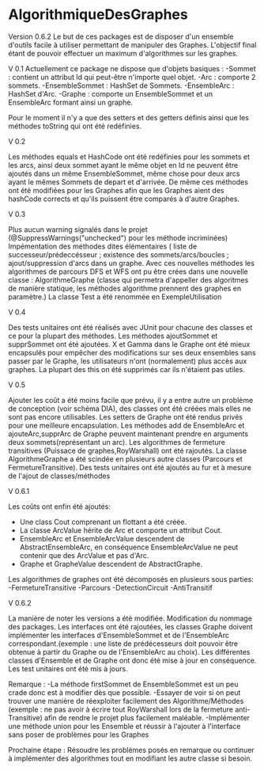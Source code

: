 # AlgorithmiqueDesGraphes
Version 0.6.2
Le but de ces packages est de disposer d'un ensemble d'outils facile à utiliser permettant de manipuler des Graphes.
L'objectif final étant de pouvoir effectuer un maximum  d'algorithmes sur les graphes.

V 0.1
Actuellement ce package ne dispose que d'objets basiques : 
-Sommet : contient un attribut Id qui peut-être n'importe quel objet.
-Arc : comporte 2 sommets.
-EnsembleSommet : HashSet de Sommets.
-EnsembleArc : HashSet d'Arc.
-Graphe : comporte un EnsembleSommet et un EnsembleArc formant ainsi un graphe.

Pour le moment il n'y a que des setters et des getters définis ainsi que les méthodes toString qui ont été redéfinies.

V 0.2

Les méthodes equals et HashCode ont été redéfinies pour les sommets et les arcs, ainsi deux sommet ayant le même objet en Id ne peuvent être ajoutés dans un même EnsembleSommet, même chose pour deux arcs ayant le mêmes Sommets de depart et d'arrivée.
De même ces méthodes ont été modifiées pour les Graphes afin que les Graphes aient des hashCode corrects et qu'ils puissent être comparés à d'autre Graphes.

V 0.3

Plus aucun warning signalés dans le projet (@SuppressWarnings("unchecked") pour les méthode incriminées)
Impémentation des méthodes dites élémentaires ( liste de successeur/prédeccésseur ; existence des sommets/arcs/boucles ; ajout/suppression d'arcs dans un graphe.
Avec ces nouvelles méthodes les algorithmes de parcours DFS et WFS ont pu être crées dans une nouvelle classe : AlgorithmeGraphe (classe qui permetra d'appeller des algoritmes de manière statique, les méthodes algorithme prennent des graphes en paramètre.)
La classe Test a été renommée en ExempleUtilisation

V 0.4

Des tests unitaires ont été réalisés avec JUnit pour chacune des classes et ce pour la plupart des méthodes.
Les méthodes ajoutSommet et supprSommet ont été ajoutées.
X et Gamma dans le Graphe ont été mieux encapsulés pour empêcher des modifications sur ses deux ensembles sans passer par le Graphe, les utilisateurs n'ont (normalement) plus accès aux graphes.
La plupart des this on été supprimés car ils n'étaient pas utiles.

V 0.5

Ajouter les coût a été moins facile que prévu, il y a entre autre un problème de conception (voir schéma DIA), des classes ont été créées mais elles ne sont pas encore utilisables.
Les setters de Graphe ont été rendus privés pour une meilleure encapsulation.
Les méthodes add de EnsembleArc et ajouteArc,supprArc de Graphe peuvent maintenant prendre en arguments deux sommets(représentant un arc).
Les algorithmes de fermeture transitives (Puissace de graphes,RoyWarshall) ont été rajoutés.
La classe AlgorithmeGraphe a été scindée en plusieurs autre classes (Parcours et FermetureTransitive).
Des tests unitaires ont été ajoutés au fur et à mesure de l'ajout de classes/méthodes

V 0.6.1

Les coûts ont enfin été ajoutés:
- Une class Cout comprenant un flottant a été créée.
- La classe ArcValue hérite de Arc et comporte un attribut Cout.
- EnsembleArc et EnsembleArcValue descendent de AbstractEnsembleArc, en conséquence EnsembleArcValue ne peut contenir que des ArcValue et pas d'Arc.
- Graphe et GrapheValue descendent de AbstractGraphe.

Les algorithmes de graphes ont été décomposés en plusieurs sous parties:
-FermetureTransitive
-Parcours
-DetectionCircuit
-AntiTransitif

V 0.6.2

La manière de noter les versions a été modifiée.
Modification du nommage des packages.
Les interfaces ont été rajoutées, les classes Graphe doivent implémenter les interfaces d'EnsembleSommet et de l'EnsembleArc correspondant.(exemple : une liste de prédécesseurs doit pouvoir être obtenue à partir du Graphe ou de l'EnsembleArc au choix).
Les différentes classes d'Ensemble et de Graphe ont donc été mise à jour en conséquence.
Les test unitaires ont été mis à jours.

Remarque : 
-La méthode firstSommet de EnsembleSommet est un peu crade donc est à modifier dès que possible.
-Essayer de voir si on peut trouver une manière de réexploiter facilement des Algorithme/Méthodes (exemple : ne pas avoir à écrire tout RoyWarshall lors de la fermeture anti-Transitive) afin de rendre le projet plus facilement maléable.
-Implémenter une méthode union pour les Ensemble et réussir à l'ajouter à l'interface sans poser de problèmes pour les Graphes

Prochaine étape : Résoudre les problèmes posés en remarque ou continuer à implémenter des algorithmes tout en modifiant les autre classe si besoin.